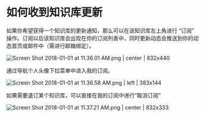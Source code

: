 # 如何收到知识库更新

如果你希望获得一个知识库的更新通知，那么可以在该知识库左上角进行 “订阅” 操作。订阅以后该知识库会出现在你的订阅列表中，同时更新动态会推送到你的动态首页或邮件中（需进行邮箱绑定）。


![Screen Shot 2018-01-01 at 11.36.01 AM.png | center | 832x440](https://lark-assets-prod.oss-cn-hangzhou.aliyuncs.com/2018/png/1a2e7805-a6da-4b82-aabf-be29a78d679c.png "")




通过导航个人头像下拉菜单中进入我的订阅。



![Screen Shot 2018-01-01 at 11.36.58 AM.png | left | 383x144](https://lark-assets-prod.oss-cn-hangzhou.aliyuncs.com/2018/png/7a93efb8-a00c-4efd-9fe0-8ac69dcd424c.png "")

如果需要退订某个知识库，可以直接在我的订阅中进行“取消订阅”

![Screen Shot 2018-01-01 at 11.37.21 AM.png | center | 832x333](https://lark-assets-prod.oss-cn-hangzhou.aliyuncs.com/2018/png/4cdb4896-871c-4458-bcab-4e06e1405725.png "")


